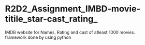 # R2D2_Assignment_IMBD-movie-titile_star-cast_rating_
IMDB website for Names, Rating and cast of atleast 1000 movies. framework done by using python
